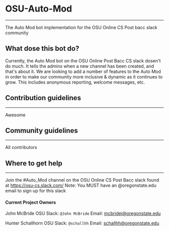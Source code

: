 # OSU-Auto-Mod
___
The Auto Mod bot implementation for the OSU Online CS Post bacc slack community

## What dose this bot do?
Currently, the Auto Mod bot on the OSU Online Post Bacc CS slack dosen't do much. It tells the admins when a new channel has been created, and that's about it. We are looking to add a number of features to the Auto Mod in order to make our community more inclusive & dynamic as it continues to grow. This includes anonymous reporting, welcome messages, etc. 

## Contribution guidelines
___
Awesome

## Community guidelines
___
All contributors 

## Where to get help
___
Join the #Auto_Mod channel on the OSU Online CS Post Bacc slack found at https://osu-cs.slack.com/
Note: You MUST have an @oregonstate.edu email to sign up for this slack

#### Current Project Owners
John McBride 
OSU Slack: `@John McBride`
Email: mcbridej@oregonstate.edu

Hunter Schallhorn
OSU Slack: `@schallhh`
Email: schallhh@oregonstate.edu
